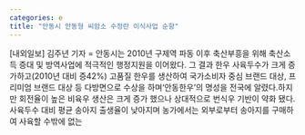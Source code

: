 ```yaml
---
categories: e
title: "안동시 안동형 씨암소 수정란 이식사업 순항"
---
```

[내외일보] 김주년 기자 = 안동시는 2010년 구제역 파동 이후 축산부흥을 위해 축산소득 증대 및 방역사업에 적극적인 행정지원을 이어왔다. 그 결과 한우 사육두수가 크게 증가하고(2010년 대비 증42%) 고품질 한우를 생산하여 국가소비자 중심 브랜드 대상, 프리미엄 브랜드 대상 등 다방면으로 수상을 하며‘안동한우’의 명성을 전국에 알렸다.하지만 회전율이 높은 비육우 생산은 크게 증가 했으나 상대적으로 번식우 기반이 약화 됐다. 사육두수 대비 평균 송아지 출생율이 낮아지며 농가에서는 외부로부터 송아지를 구매하여 사육할 수밖에 없는